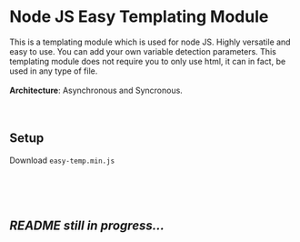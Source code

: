 # Node JS Easy Templating Module
This is a templating module which is used for node JS. Highly versatile and easy to use. You can add your own variable
detection parameters. This templating module does not require you to only use html, it can in fact, be used in any type of file.<br />
<br />
**Architecture**: Asynchronous and Syncronous.<br /><br /><br />
## Setup
Download `easy-temp.min.js`

<br /><br /><br />
## *README still in progress...*
